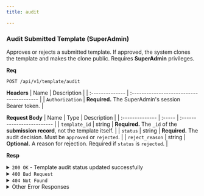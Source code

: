 ```yaml
---
title: audit

---
```


### Audit Submitted Template (SuperAdmin)

Approves or rejects a submitted template. If approved, the system clones the template and makes the clone public. Requires **SuperAdmin** privileges.

**Req**
```
POST /api/v1/template/audit
```

**Headers**
| Name            | Description                               |
| :-------------- | :---------------------------------------- |
| `Authorization` | **Required.** The SuperAdmin's session Bearer token. |

**Request Body**
| Name            | Type   | Description                |
| :-------------- | :----- | :------------------------- |
| `template_id`   | string | **Required.** The `_id` of the **submission record**, not the template itself. |
| `status`        | string | **Required.** The audit decision. Must be `approved` or `rejected`. |
| `reject_reason` | string | **Optional.** A reason for rejection. Required if `status` is `rejected`. |

**Resp**
<details>
<summary><code>200 OK</code> - Template audit status updated successfully</summary>
    
```json
{
  "code": 200,
  "message": "Template audit status updated successfully",
  "data": "60d0fe4f5311236168a109f1" // The submission record's ID
}
```
</details>

<details>
<summary><code>400 Bad Request</code></summary>
    
Possible `message` values:
* `"Missing required fields: template_id, status"`
* `"Invalid status. Must be 'approved' or 'rejected'."`
```json
{ "code": 400, "message": "...", "data": null }
```
</details>

<details>
<summary><code>404 Not Found</code></summary>
    
Possible `message` values:
* `"Submitted template not found"`
* `"Original template not found for the approved submission"`
```json
{ "code": 404, "message": "...", "data": null }
```
</details>

<details>
<summary>Other Error Responses</summary>
    
Also supports `401/403 Unauthorized` and `500 Internal Server Error`.
</details>